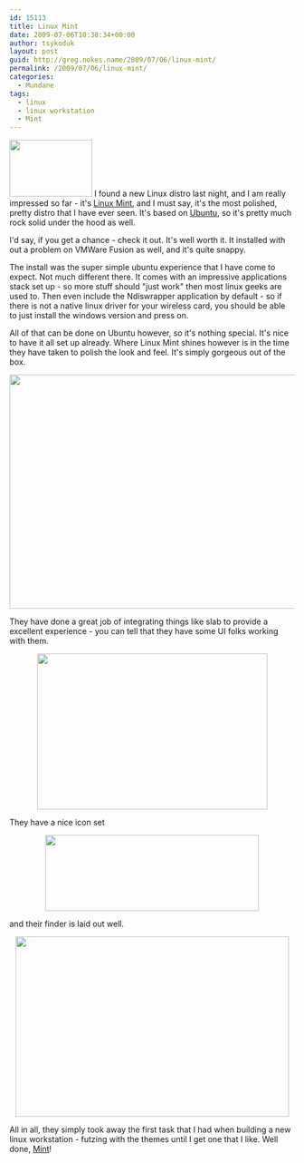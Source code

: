 ```yaml
---
id: 15113
title: Linux Mint
date: 2009-07-06T10:38:34+00:00
author: tsykoduk
layout: post
guid: http://greg.nokes.name/2009/07/06/linux-mint/
permalink: /2009/07/06/linux-mint/
categories:
  - Mundane
tags:
  - linux
  - linux workstation
  - Mint
---
```

<img class="alignleft" title="Mint_Logo" src="http://greg.nokes.name/wp-content/uploads/2009/07/mint_logo.png" alt="" width="146" height="100" /> I found a new Linux distro last night, and I am really impressed so far - it's <a href="http://www.linuxmint.com/">Linux Mint</a>, and I must say, it's the most polished, pretty distro that I have ever seen. It's based on <a href="http://www.ubuntu.com/">Ubuntu</a>, so it's pretty much rock solid under the hood as well.

I'd say, if you get a chance - check it out. It's well worth it. It installed with out a problem on VMWare Fusion as well, and it's quite snappy.

<!--more-->
The install was the super simple ubuntu experience that I have come to expect. Not much different there. It comes with an impressive applications stack set up - so more stuff should "just work" then most linux geeks are used to. Then even include the Ndiswrapper application by default - so if there is not a native linux driver for your wireless card, you should be able to just install the windows version and press on.

All of that can be done on Ubuntu however, so it's nothing special. It's nice to have it all set up already. Where Linux Mint shines however is in the time they have taken to polish the look and feel. It's simply gorgeous out of the box.
<p style="text-align: center;"><img class="aligncenter" title="Mint_Screen" src="http://greg.nokes.name/wp-content/uploads/2009/07/mint_screen.png" alt="" width="686" height="413" /></p>

They have done a great job of integrating things like slab to provide a excellent experience - you can tell that they have some UI folks working with them.
<p style="text-align: center;"><img class="aligncenter" title="mint_Slab" src="http://greg.nokes.name/wp-content/uploads/2009/07/mint_slab.png" alt="" width="407" height="275" /></p>

They have a nice icon set
<p style="text-align: center;"><img class="aligncenter" title="mint_icons" src="http://greg.nokes.name/wp-content/uploads/2009/07/mint_icons.png" alt="" width="378" height="134" /></p>

and their finder is laid out well.
<p style="text-align: center;"><img class="aligncenter" title="mint_finder" src="http://greg.nokes.name/wp-content/uploads/2009/07/mint_finder.png" alt="" width="483" height="318" /></p>

All in all, they simply took away the first task that I had when building a new linux workstation - futzing with the themes until I get one that I like. Well done, <a href="http://www.linuxmint.com/">Mint</a>!